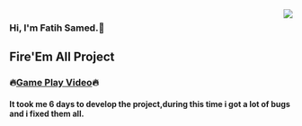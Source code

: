 <img src="https://media.giphy.com/media/l0Iy67eveh48xHQFa/giphy-downsized.gif" align="right">

### Hi, I'm Fatih Samed.:wave:
        
## Fire'Em All Project
### :fire:<a href="https://drive.google.com/file/d/1B1XDMIRP_4MG1FALksdgMRc3shMba7vM/view?usp=sharing" target="_blank">Game Play Video</a>:fire:

#### It took me 6 days to develop the project,during this time i got a lot of bugs and i fixed them all.
